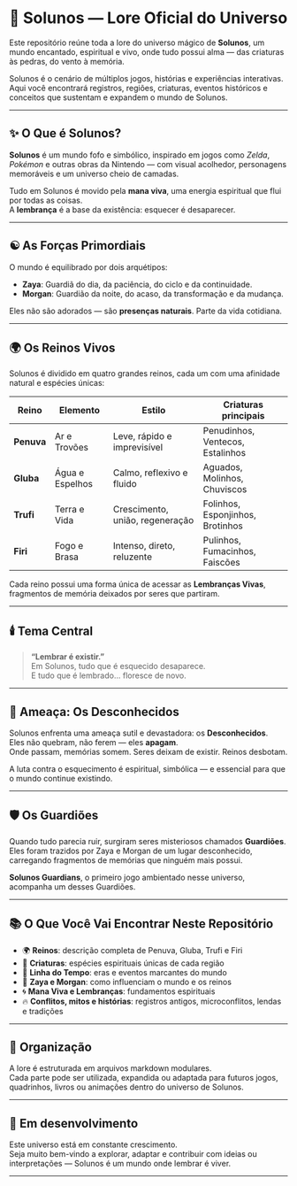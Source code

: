 # 🌌 Solunos — Lore Oficial do Universo

Este repositório reúne toda a lore do universo mágico de **Solunos**, um mundo encantado, espiritual e vivo, onde tudo possui alma — das criaturas às pedras, do vento à memória.

Solunos é o cenário de múltiplos jogos, histórias e experiências interativas.  
Aqui você encontrará registros, regiões, criaturas, eventos históricos e conceitos que sustentam e expandem o mundo de Solunos.

---

## ✨ O Que é Solunos?

**Solunos** é um mundo fofo e simbólico, inspirado em jogos como *Zelda*, *Pokémon* e outras obras da Nintendo — com visual acolhedor, personagens memoráveis e um universo cheio de camadas.

Tudo em Solunos é movido pela **mana viva**, uma energia espiritual que flui por todas as coisas.  
A **lembrança** é a base da existência: esquecer é desaparecer.

---

## ☯️ As Forças Primordiais

O mundo é equilibrado por dois arquétipos:

- **Zaya**: Guardiã do dia, da paciência, do ciclo e da continuidade.  
- **Morgan**: Guardião da noite, do acaso, da transformação e da mudança.

Eles não são adorados — são **presenças naturais**. Parte da vida cotidiana.

---

## 🌍 Os Reinos Vivos

Solunos é dividido em quatro grandes reinos, cada um com uma afinidade natural e espécies únicas:

| Reino   | Elemento      | Estilo                          | Criaturas principais                  |
|---------|---------------|----------------------------------|---------------------------------------|
| **Penuva** | Ar e Trovões   | Leve, rápido e imprevisível     | Penudinhos, Ventecos, Estalinhos     |
| **Gluba**  | Água e Espelhos| Calmo, reflexivo e fluido       | Aguados, Molinhos, Chuviscos         |
| **Trufi**  | Terra e Vida   | Crescimento, união, regeneração | Folinhos, Esponjinhos, Brotinhos     |
| **Firi**   | Fogo e Brasa   | Intenso, direto, reluzente      | Pulinhos, Fumacinhos, Faiscões       |

Cada reino possui uma forma única de acessar as **Lembranças Vivas**, fragmentos de memória deixados por seres que partiram.

---

## 🕯️ Tema Central

> **“Lembrar é existir.”**  
> Em Solunos, tudo que é esquecido desaparece.  
> E tudo que é lembrado... floresce de novo.

---

## 🫧 Ameaça: Os Desconhecidos

Solunos enfrenta uma ameaça sutil e devastadora: os **Desconhecidos**.  
Eles não quebram, não ferem — eles **apagam**.  
Onde passam, memórias somem. Seres deixam de existir. Reinos desbotam.

A luta contra o esquecimento é espiritual, simbólica — e essencial para que o mundo continue existindo.

---

## 🛡️ Os Guardiões

Quando tudo parecia ruir, surgiram seres misteriosos chamados **Guardiões**.  
Eles foram trazidos por Zaya e Morgan de um lugar desconhecido, carregando fragmentos de memórias que ninguém mais possui.

**Solunos Guardians**, o primeiro jogo ambientado nesse universo, acompanha um desses Guardiões.

---

## 📚 O Que Você Vai Encontrar Neste Repositório

- 🌍 **Reinos**: descrição completa de Penuva, Gluba, Trufi e Firi  
- 🐾 **Criaturas**: espécies espirituais únicas de cada região  
- 📖 **Linha do Tempo**: eras e eventos marcantes do mundo  
- 🔮 **Zaya e Morgan**: como influenciam o mundo e os reinos  
- 🌀 **Mana Viva e Lembranças**: fundamentos espirituais  
- 🔥 **Conflitos, mitos e histórias**: registros antigos, microconflitos, lendas e tradições

---

## 📎 Organização

A lore é estruturada em arquivos markdown modulares.  
Cada parte pode ser utilizada, expandida ou adaptada para futuros jogos, quadrinhos, livros ou animações dentro do universo de Solunos.

---

## 🌱 Em desenvolvimento

Este universo está em constante crescimento.  
Seja muito bem-vindo a explorar, adaptar e contribuir com ideias ou interpretações — Solunos é um mundo onde lembrar é viver.

---
